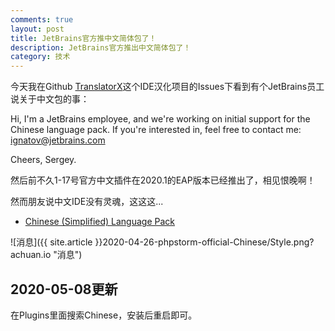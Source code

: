 ```yaml
---
comments: true
layout: post
title: JetBrains官方推中文简体包了！
description: JetBrains官方推出中文简体包了！
category: 技术
---
```


今天我在Github [TranslatorX](https://github.com/pingfangx/TranslatorX)这个IDE汉化项目的Issues下看到有个JetBrains员工说关于中文包的事：



Hi, I'm a JetBrains employee, and we're working on initial support for the Chinese language pack. If you're interested in, feel free to contact me: [ignatov@jetbrains.com](mailto:ignatov@jetbrains.com)

Cheers, Sergey.



然后前不久1-17号官方中文插件在2020.1的EAP版本已经推出了，相见恨晚啊！

然而朋友说中文IDE没有灵魂，这这这...



- [Chinese (Simplified) Language Pack](https://plugins.jetbrains.com/plugin/13710-chinese-simplified-language-pack)



![消息]({{ site.article }}2020-04-26-phpstorm-official-Chinese/Style.png?achuan.io "消息")



## 2020-05-08更新

在Plugins里面搜索Chinese，安装后重启即可。